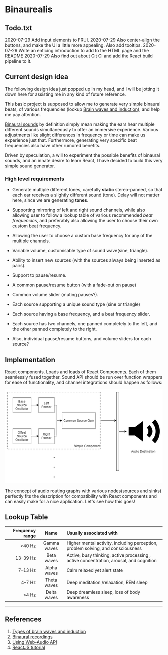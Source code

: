 # Binaurealis

## Todo.txt

2020-07-29 Add input elements to FRUI.
2020-07-29 Also center-align the buttons, and make the UI a little more appealing. Also add tooltips.
2020-07-29 Write an enticing introduction to add to the HTML page and the README
2020-07-29 Also find out about Git CI and add the React build pipeline to it.

## Current design idea

The following design idea just popped up in my head, and I will be jotting it down here for assisting me in any kind of future reference.

This basic project is supposed to allow me to generate very simple binaural beats, of various frequencies (lookup [Brain waves and induction](#references)), and help me pay attention.

[Binaural sounds](#references) by definition simply mean making the ears hear multiple different sounds simultaneously to offer an immersive experience. Various adjustments like slight differences in frequency or time can make us experience just that. Furthermore, generating very specific beat frequencies also have other rumored benefits.

Driven by speculation, a will to experiment the possible benefits of binaural sounds, and an innate desire to learn React, I have decided to build this very simple sound generator.

### High level requirements

- Generate multiple different tones, carefully **static** stereo-panned, so that each ear receives a slightly different sound (tone). Delay will not matter here, since we are generating **tones**.
- Supporting mirroring of left and right sound channels, while also allowing user to follow a lookup table of various recommended _beat frequencies_, and preferably also allowing the user to choose their own custom beat frequency.
- Allowing the user to choose a custom base frequency for any of the multiple channels.
- Variable volume, customisable type of sound wave(sine, triangle).
- Ability to insert new sources (with the sources always being inserted as pairs).
- Support to pause/resume.

- A common pause/resume button (with a fade-out on pause)
- Common volume slider (muting pauses?).
- Each source supporting a unique sound type (sine or triangle)
- Each source having a base frequency, and a beat frequency slider.
- Each source has two channels, one panned completely to the left, and the other panned completely to the right.
- Also, individual pause/resume buttons, and volume sliders for each source?

## Implementation

React components. Loads and loads of React Components. Each of them seamlessly fused together.
Sound API should be run over function wrappers for ease of functionality, and channel integrations should happen as follows:

![The audio graph implementation](./audioGraph.png)

The concept of audio routing graphs with various nodes(sources and sinks) perfectly fits the description for compatibility with React components and can easily make for a nice application. Let's see how this goes!

## Lookup Table

Frequency range | Name | Usually associated with
---: | :---: | :---
>40 Hz | Gamma waves | Higher mental activity, including perception, problem solving, and consciousness
13–39 Hz | Beta waves | Active, busy thinking, active processing , active concentration, arousal, and cognition
7–13 Hz | Alpha waves | Calm relaxed yet alert state
4–7 Hz | Theta waves | Deep meditation /relaxation, REM sleep
<4 Hz | Delta waves | Deep dreamless sleep, loss of body awareness

---

## References

1. [Types of brain waves and induction](https://itsusync.com/different-types-of-brain-waves-delta-theta-alpha-beta-gamma-ezp-9)
2. [Binaural recordings](https://en.wikipedia.org/wiki/Binaural_recording)
3. [Using Web-Audio API](https://developer.mozilla.org/en-US/docs/Web/API/Web_Audio_API/Using_Web_Audio_API)
4. [ReactJS tutorial](https://reactjs.org/tutorial/tutorial.html)
